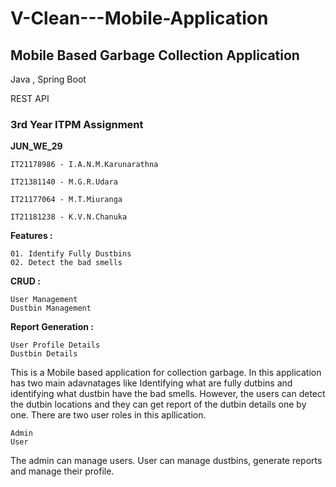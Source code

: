 # V-Clean---Mobile-Application

## **Mobile Based Garbage Collection Application**

Java , Spring Boot

REST API

### 3rd Year ITPM Assignment

**JUN_WE_29**

    IT21178986 - I.A.N.M.Karunarathna

    IT21381140 - M.G.R.Udara

    IT21177064 - M.T.Miuranga

    IT21181238 - K.V.N.Chanuka

**Features :**

    01. Identify Fully Dustbins
    02. Detect the bad smells

**CRUD :**

    User Management
    Dustbin Management

**Report Generation :**

    User Profile Details
    Dustbin Details

This is a Mobile based application for collection garbage.
In this application has two main adavnatages like Identifying what are fully dutbins and identifying what dustbin have the bad smells.
However, the users can detect the dutbin locations and they can get report of the dutbin details one by one.
There are two user roles in this apllication.

    Admin
    User

The admin can manage users. User can manage dustbins, generate reports and manage their profile.
